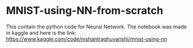 # MNIST-using-NN-from-scratch
This contain the python code for Neural Network.
The notebook was made in kaggle and here is the link: https://www.kaggle.com/code/nishantraghuvanshi/mnist-using-nn
